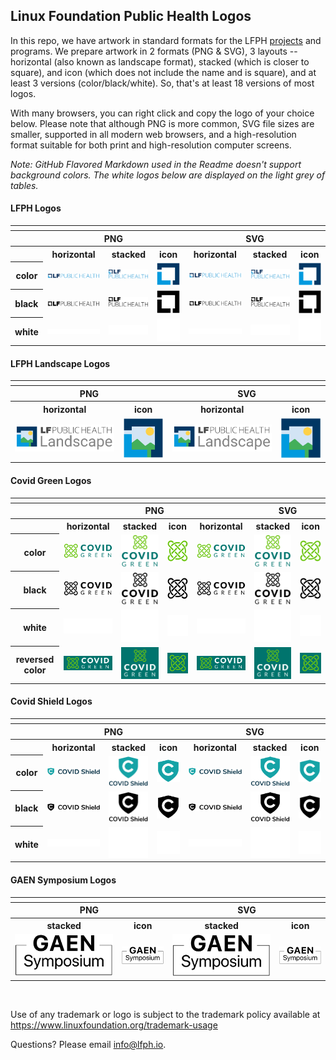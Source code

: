 ## Linux Foundation Public Health Logos

In this repo, we have artwork in standard formats for the LFPH [projects](https://www.lfph.io/join/projects/) and programs. We prepare artwork in 2 formats (PNG & SVG), 3 layouts -- horizontal (also known as landscape format), stacked (which is closer to square), and icon (which does not include the name and is square), and at least 3 versions (color/black/white). So, that's at least 18 versions of most logos.

With many browsers, you can right click and copy the logo of your choice below. Please note that although PNG is more common, SVG file sizes are smaller, supported in all modern web browsers, and a high-resolution format suitable for both print and high-resolution computer screens.

*Note: GitHub Flavored Markdown used in the Readme doesn't support background colors. The white logos below are displayed on the light grey of tables.*

#### LFPH Logos

<table>
    <tr>
    	<th colspan="7"></th>
    </tr>
    <tr>
        <th></th>
        <th colspan="3">PNG</th>
        <th colspan="3">SVG</th>
    </tr>
    <tr>
        <th></th>
        <th>horizontal</th>
        <th>stacked</th>
        <th>icon</th>
        <th>horizontal</th>
        <th>stacked</th>
        <th>icon</th>
    </tr>
    <tr>
        <th>color</th>
        <td><img src="lfph/horizontal/color/lfph-horizontal-color.png" width="170"></td>
        <td><img src="lfph/stacked/color/lfph-stacked-color.png" width="110"></td>
        <td><img src="lfph/icon/color/lfph-icon-color.png" width="75"></td>
        <td><img src="lfph/horizontal/color/lfph-horizontal-color.svg" width="170"></td>
        <td><img src="lfph/stacked/color/lfph-stacked-color.svg" width="110"></td>
        <td><img src="lfph/icon/color/lfph-icon-color.svg" width="75"></td>
    </tr>
    <tr>
        <th>black</th>
        <td><img src="lfph/horizontal/black/lfph-horizontal-black.png" width="170"></td>
        <td><img src="lfph/stacked/black/lfph-stacked-black.png" width="110"></td>
        <td><img src="lfph/icon/black/lfph-icon-black.png" width="75"></td>
        <td><img src="lfph/horizontal/black/lfph-horizontal-black.svg" width="170"></td>
        <td><img src="lfph/stacked/black/lfph-stacked-black.svg" width="110"></td>
        <td><img src="lfph/icon/black/lfph-icon-black.svg" width="75"></td>
    </tr>
    <tr>
        <th>white</th>
        <td><img src="lfph/horizontal/white/lfph-horizontal-white.png" width="170"></td>
        <td><img src="lfph/stacked/white/lfph-stacked-white.png" width="110"></td>
        <td><img src="lfph/icon/white/lfph-icon-white.png" width="75"></td>
        <td><img src="lfph/horizontal/white/lfph-horizontal-white.svg" width="170"></td>
        <td><img src="lfph/stacked/white/lfph-stacked-white.svg" width="110"></td>
        <td><img src="lfph/icon/white/lfph-icon-white.svg" width="75"></td>
    </tr>

</table>

#### LFPH Landscape Logos

<table>
    <tr>
    	<th colspan="4"></th>
    </tr>
    <tr>
        <th colspan="2">PNG</th>
        <th colspan="2">SVG</th>
    </tr>
    <tr>
        <th colspan="1">horizontal</th>
        <th colspan="1">icon</th>
        <th colspan="1">horizontal</th>
        <th colspan="1">icon</th>
    </tr>
    <tr>
        <td><img src="lfph-landscape/lfph-landscape-horizontal.png" width="250"></td>
        <td><img src="lfph-landscape/lfph-landscape-icon.png" width="100"></td>    
        <td><img src="lfph-landscape/lfph-landscape-horizontal.svg" width="250"></td>
        <td><img src="lfph-landscape/lfph-landscape-icon.svg" width="100"></td>    
    </tr>
</table>

#### Covid Green Logos

<table>
    <tr>
    	<th colspan=9"></th>
    </tr>
    <tr>
        <th></th>
        <th colspan="4">PNG</th>
        <th colspan="4">SVG</th>
    </tr>
    <tr>
        <th></th>
        <th>horizontal</th>
        <th>stacked</th>
        <th>icon</th>
        <th>horizontal</th>
        <th>stacked</th>
        <th>icon</th>
    </tr>
    <tr>
        <th>color</th>
        <td><img src="projects/covidgreen/horizontal/color/covidgreen-horizontal-color.png" width="170"></td>
        <td><img src="projects/covidgreen/stacked/color/covidgreen-stacked-color.png" width="110"></td>
        <td><img src="projects/covidgreen/icon/color/covidgreen-icon-color.png" width="75"></td>
        <td><img src="projects/covidgreen/horizontal/color/covidgreen-horizontal-color.svg" width="170"></td>
        <td><img src="projects/covidgreen/stacked/color/covidgreen-stacked-color.svg" width="110"></td>
        <td><img src="projects/covidgreen/icon/color/covidgreen-icon-color.svg" width="75"></td>
    </tr>
    <tr>
        <th>black</th>
        <td><img src="projects/covidgreen/horizontal/black/covidgreen-horizontal-black.png" width="170"></td>
        <td><img src="projects/covidgreen/stacked/black/covidgreen-stacked-black.png" width="110"></td>
        <td><img src="projects/covidgreen/icon/black/covidgreen-icon-black.png" width="75"></td>
        <td><img src="projects/covidgreen/horizontal/black/covidgreen-horizontal-black.svg" width="170"></td>
        <td><img src="projects/covidgreen/stacked/black/covidgreen-stacked-black.svg" width="110"></td>
        <td><img src="projects/covidgreen/icon/black/covidgreen-icon-black.svg" width="75"></td>
    </tr>
    <tr>
        <th>white</th>
        <td><img src="projects/covidgreen/horizontal/white/covidgreen-horizontal-white.png" width="170"></td>
        <td><img src="projects/covidgreen/stacked/white/covidgreen-stacked-white.png" width="110"></td>
        <td><img src="projects/covidgreen/icon/white/covidgreen-icon-white.png" width="75"></td>
        <td><img src="projects/covidgreen/horizontal/white/covidgreen-horizontal-white.svg" width="170"></td>
        <td><img src="projects/covidgreen/stacked/white/covidgreen-stacked-white.svg" width="110"></td>
        <td><img src="projects/covidgreen/icon/white/covidgreen-icon-white.svg" width="75"></td>
    </tr>
	<tr>
        <th>reversed color</th>
        <td><img src="projects/covidgreen/horizontal/color-reversed/covidgreen-horizontal-color-reversed.png" width="170"></td>
        <td><img src="projects/covidgreen/stacked/color-reversed/covidgreen-stacked-color-reversed.png" width="110"></td>
        <td><img src="projects/covidgreen/icon/color-reversed/covidgreen-icon-color-reversed.png" width="75"></td>
        <td><img src="projects/covidgreen/horizontal/color-reversed/covidgreen-horizontal-color-reversed.svg" width="170"></td>
        <td><img src="projects/covidgreen/stacked/color-reversed/covidgreen-stacked-color-reversed.svg" width="110"></td>
        <td><img src="projects/covidgreen/icon/color-reversed/covidgreen-icon-color-reversed.svg" width="75"></td>
    </tr>
</table>

#### Covid Shield Logos

<table>
    <tr>
    	<th colspan="7"></th>
    </tr>
    <tr>
        <th></th>
        <th colspan="3">PNG</th>
        <th colspan="3">SVG</th>
    </tr>
    <tr>
        <th></th>
        <th>horizontal</th>
        <th>stacked</th>
        <th>icon</th>
        <th>horizontal</th>
        <th>stacked</th>
        <th>icon</th>
    </tr>
    <tr>
        <th>color</th>
        <td><img src="projects/covidshield/horizontal/color/covidshield-horizontal-color.png" width="170"></td>
        <td><img src="projects/covidshield/stacked/color/covidshield-stacked-color.png" width="110"></td>
        <td><img src="projects/covidshield/icon/color/covidshield-icon-color.png" width="75"></td>
        <td><img src="projects/covidshield/horizontal/color/covidshield-horizontal-color.svg" width="170"></td>
        <td><img src="projects/covidshield/stacked/color/covidshield-stacked-color.svg" width="110"></td>
        <td><img src="projects/covidshield/icon/color/covidshield-icon-color.svg" width="75"></td>
    </tr>
    <tr>
        <th>black</th>
        <td><img src="projects/covidshield/horizontal/black/covidshield-horizontal-black.png" width="170"></td>
        <td><img src="projects/covidshield/stacked/black/covidshield-stacked-black.png" width="110"></td>
        <td><img src="projects/covidshield/icon/black/covidshield-icon-black.png" width="75"></td>
        <td><img src="projects/covidshield/horizontal/black/covidshield-horizontal-black.svg" width="170"></td>
        <td><img src="projects/covidshield/stacked/black/covidshield-stacked-black.svg" width="110"></td>
        <td><img src="projects/covidshield/icon/black/covidshield-icon-black.svg" width="75"></td>
    </tr>
    <tr>
        <th>white</th>
        <td><img src="projects/covidshield/horizontal/white/covidshield-horizontal-white.png" width="170"></td>
        <td><img src="projects/covidshield/stacked/white/covidshield-stacked-white.png" width="110"></td>
        <td><img src="projects/covidshield/icon/white/covidshield-icon-white.png" width="75"></td>
        <td><img src="projects/covidshield/horizontal/white/covidshield-horizontal-white.svg" width="170"></td>
        <td><img src="projects/covidshield/stacked/white/covidshield-stacked-white.svg" width="110"></td>
        <td><img src="projects/covidshield/icon/white/covidshield-icon-white.svg" width="75"></td>
    </tr>
</table>

#### GAEN Symposium Logos

<table>
    <tr>
    	<th colspan="4"></th>
    </tr>
    <tr>
        <th colspan="2">PNG</th>
        <th colspan="2">SVG</th>
    </tr>
    <tr>
        <th colspan="1">stacked</th>
        <th colspan="1">icon</th>
        <th colspan="1">stacked</th>
        <th colspan="1">icon</th>
    </tr>
    <tr>
        <td><img src="gaen/stacked/black/gaen-stacked-black.png" width="250"></td>
        <td><img src="gaen/icon/black/gaen-icon-black.png" width="100"></td>    
        <td><img src="gaen/stacked/black/gaen-stacked-black.svg" width="250"></td>
        <td><img src="gaen/icon/black/gaen-icon-black.svg" width="100"></td>    
    </tr>
</table>
<br>

Use of any trademark or logo is subject to the trademark policy available at https://www.linuxfoundation.org/trademark-usage

Questions? Please email [info@lfph.io](mailto:info@lfph.io).
